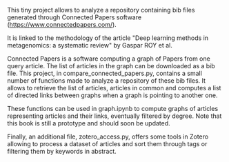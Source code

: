 This tiny project allows to analyze a repository containing bib files generated through Connected Papers software (https://www.connectedpapers.com/). 

It is linked to the methodology of the article "Deep learning methods in metagenomics: a systematic review" by Gaspar ROY et al.

Connected Papers is a software computing a graph of Papers from one query article. The list of articles in the graph can be downloaded as a bib file. This project, in compare_connected_papers.py, contains a small number of functions made to analyze a repository of these bib files. It allows to retrieve the list of articles, articles in common and computes a list of directed links between graphs when a graph is pointing to another one. 

These functions can be used in graph.ipynb to compute graphs of articles representing articles and their links, eventually filtered by degree. Note that this book is still a prototype and should soon be updated.

Finally, an additional file, zotero_access.py, offers some tools in Zotero allowing to process a dataset of articles and sort them through tags or filtering them by keywords in abstract.
